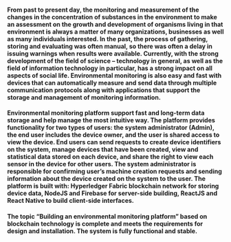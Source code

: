 <h4>From past to present day, the monitoring and measurement of the changes in the concentration of substances in the environment to make an assessment on the growth and development of organisms living in that environment is always a matter of many organizations, businesses as well as many individuals interested. In the past, the process of gathering, storing and evaluating was often manual, so there was often a delay in issuing warnings when results were available. Currently, with the strong development of the field of science – technology in general, as well as the field of information technology in particular, has a strong impact on all aspects of social life. Environmental monitoring is also easy and fast with devices that can automatically measure and send data through multiple communication protocols along with applications that support the storage and management of monitoring information.</h4>

<h4>Environmental monitoring platform support fast and long-term data storage and help manage the most intuitive way. The platform provides functionality for two types of users: the system administrator (Admin), the end user includes the device owner, and the user is shared access to view the device. End users can send requests to create device identifiers on the system, manage devices that have been created, view and statistical data stored on each device, and share the right to view each sensor in the device for other users. The system administrator is responsible for confirming user’s machine creation requests and sending information about the device created on the system to the user. The platform is built with: Hyperledger Fabric blockchain network for storing device data, NodeJS and Firebase for server-side building, ReactJS and React Native to build client-side interfaces.</h4>
<h4>The topic “Building an environmental monitoring platform” based on blockchain technology is complete and meets the requirements for design and installation. The system is fully functional and stable.</h4>
